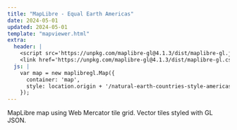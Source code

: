 ```yaml
---
title: "MapLibre - Equal Earth Americas"
date: 2024-05-01
updated: 2024-05-01
template: "mapviewer.html"
extra:
  header: |
    <script src='https://unpkg.com/maplibre-gl@4.1.3/dist/maplibre-gl.js'></script>
    <link href='https://unpkg.com/maplibre-gl@4.1.3/dist/maplibre-gl.css' rel='stylesheet' />
  js: |
    var map = new maplibregl.Map({
      container: 'map',
      style: location.origin + '/natural-earth-countries-style-americas.json'
    });
---
```


MapLibre map using Web Mercator tile grid. Vector tiles styled with GL JSON.
